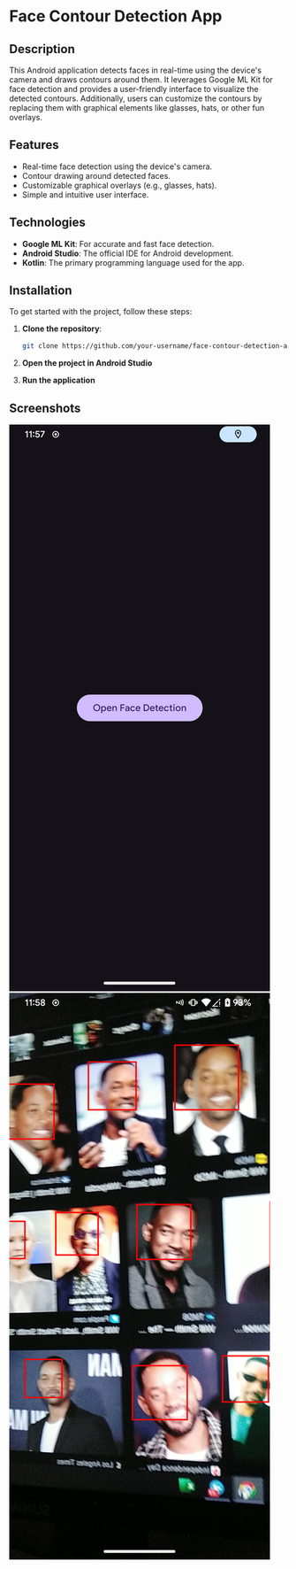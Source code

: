 # Face Contour Detection App

## Description
This Android application detects faces in real-time using the device's camera and draws contours around them. It leverages Google ML Kit for face detection and provides a user-friendly interface to visualize the detected contours. Additionally, users can customize the contours by replacing them with graphical elements like glasses, hats, or other fun overlays.

## Features
- Real-time face detection using the device's camera.
- Contour drawing around detected faces.
- Customizable graphical overlays (e.g., glasses, hats).
- Simple and intuitive user interface.

## Technologies
- **Google ML Kit**: For accurate and fast face detection.
- **Android Studio**: The official IDE for Android development.
- **Kotlin**: The primary programming language used for the app.

## Installation
To get started with the project, follow these steps:

1. **Clone the repository**:
   ```bash
   git clone https://github.com/your-username/face-contour-detection-app.git
   ```

2. **Open the project in Android Studio**
3. **Run the application**

## Screenshots
![Screenshot 1](app/src/main/res/drawable/Screenshot1.png)
![Screenshot 2](app/src/main/res/drawable/Screenshot2.png)
